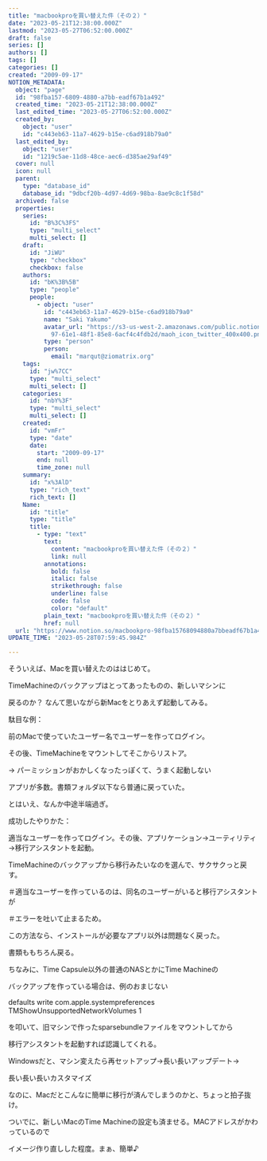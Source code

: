 ```yaml
---
title: "macbookproを買い替えた件（その２）"
date: "2023-05-21T12:38:00.000Z"
lastmod: "2023-05-27T06:52:00.000Z"
draft: false
series: []
authors: []
tags: []
categories: []
created: "2009-09-17"
NOTION_METADATA:
  object: "page"
  id: "98fba157-6809-4880-a7bb-eadf67b1a492"
  created_time: "2023-05-21T12:38:00.000Z"
  last_edited_time: "2023-05-27T06:52:00.000Z"
  created_by:
    object: "user"
    id: "c443eb63-11a7-4629-b15e-c6ad918b79a0"
  last_edited_by:
    object: "user"
    id: "1219c5ae-11d8-48ce-aec6-d385ae29af49"
  cover: null
  icon: null
  parent:
    type: "database_id"
    database_id: "9dbcf20b-4d97-4d69-98ba-8ae9c8c1f58d"
  archived: false
  properties:
    series:
      id: "B%3C%3FS"
      type: "multi_select"
      multi_select: []
    draft:
      id: "JiWU"
      type: "checkbox"
      checkbox: false
    authors:
      id: "bK%3B%5B"
      type: "people"
      people:
        - object: "user"
          id: "c443eb63-11a7-4629-b15e-c6ad918b79a0"
          name: "Saki Yakumo"
          avatar_url: "https://s3-us-west-2.amazonaws.com/public.notion-static.com/3ad1c4\
            97-61e1-48f1-85e8-6acf4c4fdb2d/maoh_icon_twitter_400x400.png"
          type: "person"
          person:
            email: "marqut@ziomatrix.org"
    tags:
      id: "jw%7CC"
      type: "multi_select"
      multi_select: []
    categories:
      id: "nbY%3F"
      type: "multi_select"
      multi_select: []
    created:
      id: "vmFr"
      type: "date"
      date:
        start: "2009-09-17"
        end: null
        time_zone: null
    summary:
      id: "x%3AlD"
      type: "rich_text"
      rich_text: []
    Name:
      id: "title"
      type: "title"
      title:
        - type: "text"
          text:
            content: "macbookproを買い替えた件（その２）"
            link: null
          annotations:
            bold: false
            italic: false
            strikethrough: false
            underline: false
            code: false
            color: "default"
          plain_text: "macbookproを買い替えた件（その２）"
          href: null
  url: "https://www.notion.so/macbookpro-98fba15768094880a7bbeadf67b1a492"
UPDATE_TIME: "2023-05-28T07:59:45.984Z"

---
```

<link rel="stylesheet" href="https://cdn.jsdelivr.net/npm/katex@0.16.2/dist/katex.min.css" integrity="sha384-bYdxxUwYipFNohQlHt0bjN/LCpueqWz13HufFEV1SUatKs1cm4L6fFgCi1jT643X" crossorigin="anonymous">


そういえば、Macを買い替えたのははじめて。


TimeMachineのバックアップはとってあったものの、新しいマシンに


戻るのか？ なんて思いながら新Macをとりあえず起動してみる。


駄目な例：


前のMacで使っていたユーザー名でユーザーを作ってログイン。


その後、TimeMachineをマウントしてそこからリストア。


→ パーミッションがおかしくなったっぽくて、うまく起動しない


アプリが多数。書類フォルダ以下なら普通に戻っていた。


とはいえ、なんか中途半端過ぎ。


成功したやりかた：


適当なユーザーを作ってログイン。その後、アプリケーション→ユーティリティ→移行アシスタントを起動。


TimeMachineのバックアップから移行みたいなのを選んで、サクサクっと戻す。


＃適当なユーザーを作っているのは、同名のユーザーがいると移行アシスタントが


＃エラーを吐いて止まるため。


この方法なら、インストールが必要なアプリ以外は問題なく戻った。


書類ももちろん戻る。


ちなみに、Time Capsule以外の普通のNASとかにTime Machineの


バックアップを作っている場合は、例のおまじない


defaults write com.apple.systempreferences TMShowUnsupportedNetworkVolumes 1


を叩いて、旧マシンで作ったsparsebundleファイルをマウントしてから


移行アシスタントを起動すれば認識してくれる。


Windowsだと、マシン変えたら再セットアップ→長い長いアップデート→


長い長い長いカスタマイズ


なのに、Macだとこんなに簡単に移行が済んでしまうのかと、ちょっと拍子抜け。


ついでに、新しいMacのTime Machineの設定も済ませる。MACアドレスがかわっているので


イメージ作り直しした程度。まぁ、簡単♪

